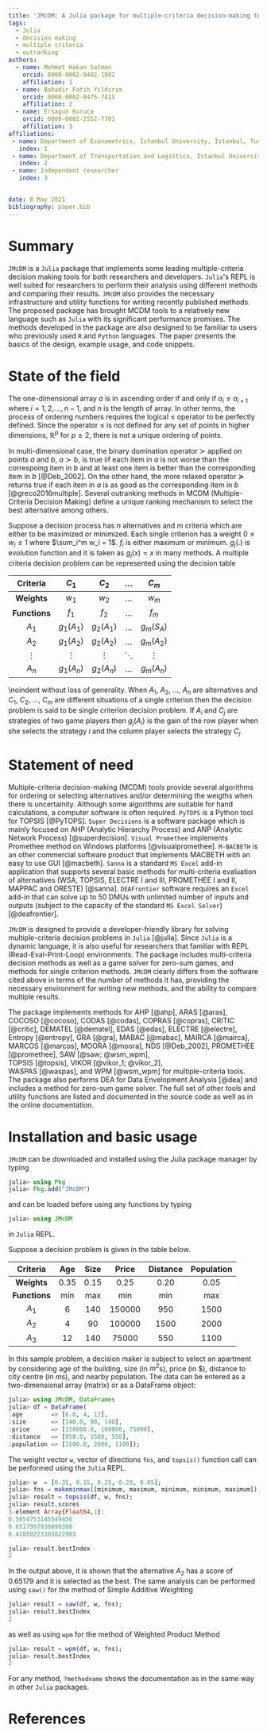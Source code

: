 ```yaml
---
title: 'JMcDM: A Julia package for multiple-criteria decision-making tools'
tags:
  - Julia
  - decision making
  - multiple criteria
  - outranking
authors:
  - name: Mehmet Hakan Satman
    orcid: 0000-0002-9402-1982
    affiliation: 1
  - name: Bahadır Fatih Yıldırım
    orcid: 0000-0002-0475-741X
    affiliation: 2
  - name: Ersagun Kuruca
    orcid: 0000-0002-2552-7701
    affiliation: 3
affiliations:
 - name: Department of Econometrics, Istanbul University, Istanbul, Turkey
   index: 1
 - name: Department of Transportation and Logistics, Istanbul University, Istanbul, Turkey
   index: 2
 - name: Independent researcher
   index: 3


date: 8 May 2021
bibliography: paper.bib
---
```


# Summary
```JMcDM``` is a ```Julia``` package that implements some leading multiple-criteria decision making tools for both researchers and developers. ```Julia```'s REPL is well suited for researchers to perform their analysis using different methods and comparing their results. ```JMcDM``` also provides the necessary infrastructure and utility functions for writing recently published methods.  The proposed package has brought MCDM tools to a relatively new language such as ```Julia``` with its significant performance promises. The methods developed in the package are also designed to be familiar to users who previously used ```R``` and ```Python``` languages. The paper presents the basics of the design, example usage, and code snippets.


# State of the field
The one-dimensional array $a$ is in ascending order if and only if $a_i \le a_{i+1}$ where $i = 1, 2, \dots, n-1$, and $n$ is the length of array. In other terms, the process of ordering numbers requires the logical $\le$ operator to be perfectly defined. Since the operator $\le$ is not defined for any set of points in higher dimensions, $\mathbb{R}^p$ for $p \ge 2$, there is not a unique ordering of points.

In multi-dimensional case, the binary domination operator $\succ$ applied on points $a$ and $b$, $a \succ b$, is true iif each item in $a$ is not worse than the correspoing item in $b$ and at least one item is better than the corresponding item in $b$ [@Deb_2002]. On the other hand, the more relaxed operator $\succeq$ returns true if each item in $a$ is as good as the corresponding item in $b$ [@greco2016multiple]. Several outranking methods in MCDM (Multiple-Criteria Decision Making) define a unique ranking mechanism to select the best alternative among others.

Suppose a decision process has $n$ alternatives and $m$ criteria  which are either to be maximized or minimized. Each single criterion has a weight $0 \le w_i \le 1$ where $\sum_i^m w_i = 1$. $f_i$ is either maximum or minimum. $g_j(.)$ is evolution function and it is taken as $g_j(x) = x$ in many methods. A multiple criteria decision problem can be represented using the decision table 

   | **Criteria**  |   $C_1$    |   $C_2$    | $\dots$  |   $C_m$    |
   | :-----------: | :--------: | :--------: | :------: | :--------: |
   |  **Weights**  |   $w_1$    |   $w_2$    | $\dots$  |   $w_m$    |
   | **Functions** |   $f_1$    |   $f_2$    | $\dots$  |   $f_m$    |
   |     $A_1$     | $g_1(A_1)$ | $g_2(A_1)$ | $\dots$  | $g_m(S_A)$ |
   |     $A_2$     | $g_1(A_2)$ | $g_2(A_2)$ | $\dots$  | $g_m(A_2)$ |
   |       ⋮       |     ⋮      |     ⋮      | $\ddots$ |     ⋮      |
   |     $A_n$     | $g_1(A_n)$ | $g_2(A_n)$ | $\dots$  | $g_m(A_n)$ |

\noindent without loss of generality. When $A_1$, $A_2$, $\dots$, $A_n$ are alternatives and $C_1$, $C_2$, $\dots$, $C_m$ are different situations of a single criterion then the decision problem is said to be single criterion decision problem. If $A_i$ and $C_j$ are strategies of two game players then $g_j(A_i)$ is the gain of the row player when she selects the strategy $i$ and the column player selects the strategy $C_j$. 



# Statement of need 
Multiple-criteria decision-making (MCDM) tools provide several algorithms for ordering or  selecting alternatives and/or determining the weigths when there is uncertainity. Although some algorithms are suitable for hand calculations, a computer software is often required. ```PyTOPS``` is a Python tool for TOPSIS [@PyTOPS]. ```Super Decisions``` is a software package which is mainly focused on AHP (Analytic Hierarchy Process) and ANP (Analytic Network Process) [@superdecision]. ```Visual Promethee``` implements Promethee method on Windows platforms [@visualpromethee]. ```M-BACBETH``` is an other commercial software product that implements MACBETH with an easy to use GUI [@macbeth]. ```Sanna``` is a standard ```MS Excel``` add-in application that supports several basic methods for multi-criteria evaluation of alternatives (WSA, TOPSIS, ELECTRE I and III, PROMETHEE I and II, MAPPAC and ORESTE) [@sanna]. ```DEAFrontier``` software requires an ```Excel``` add-in that can solve up to 50 DMUs with unlimited number of inputs and outputs (subject to the capacity of the standard ```MS Excel Solver```) [@deafrontier].

```JMcDM``` is designed to provide a developer-friendly library for solving multiple-criteria decision problems in ```Julia``` [@julia]. Since ```Julia``` is a dynamic language, it is also useful for researchers that familiar with REPL (Read-Eval-Print-Loop) environments. The package includes multi-criteria decision methods as well as a game solver for zero-sum games, and methods for single criterion methods. ```JMcDM``` clearly differs from the software cited above in terms of the number of methods it has, providing the necessary environment for writing new methods, and the ability to compare multiple results.

The package implements methods for 
AHP [@ahp],
ARAS [@aras],
COCOSO [@cocoso],
CODAS [@codas],
COPRAS [@copras], 
CRITIC [@critic],
DEMATEL [@dematel], 
EDAS [@edas], 
ELECTRE [@electre], 
Entropy [@entropy],
GRA [@gra], 
MABAC [@mabac], 
MAIRCA [@mairca], 
MARCOS [@marcos], 
MOORA [@moora], 
NDS [@Deb_2002], 
PROMETHEE [@promethee], 
SAW [@saw; @wsm_wpm],  
TOPSIS [@topsis],
VIKOR [@vikor_1; @vikor_2],  
WASPAS [@waspas], 
and
WPM [@wsm_wpm]
for multiple-criteria tools. The package also performs DEA for Data Envelopment Analysis [@dea] and includes a method for zero-sum game solver.  The full set of other tools and utility functions are listed and documented in the source code as well as in the online documentation.

# Installation and basic usage

`JMcDM` can be downloaded and installed using the Julia package manager by typing

```julia
julia> using Pkg
julia> Pkg.add("JMcDM")
```

and can be loaded before using any functions by typing

```julia
julia> using JMcDM
```

in ```Julia``` REPL.

Suppose a decision problem is given in the table below.

  | **Criteria**  |  Age   |  Size  |  Price   | Distance | Population |
  | :-----------: | :----: | :----: | :------: | :------: | :--------: |
  |  **Weights**  | $0.35$ | $0.15$ |  $0.25$  |  $0.20$  |   $0.05$   |
  | **Functions** |  min   |  max   |   min    |   min    |    max     |
  |     $A_1$     |  $6$   | $140$  | $150000$ |  $950$   |   $1500$   |
  |     $A_2$     |  $4$   |  $90$  | $100000$ |  $1500$  |   $2000$   |
  |     $A_3$     |  $12$  | $140$  | $75000$  |  $550$   |   $1100$   |

In this sample problem, a decision maker is subject to select an apartment by considering age of the building, size (in $m^2$s), price (in \$), distance to city centre (in $m$s), and nearby population.
The data can be entered as a two-dimensional array (matrix) or as a DataFrame object:

```julia
julia> using JMcDM, DataFrames
julia> df = DataFrame(
:age        => [6.0, 4, 12],
:size       => [140.0, 90, 140],
:price      => [150000.0, 100000, 75000],
:distance   => [950.0, 1500, 550],
:population => [1500.0, 2000, 1100]);
```
The weight vector ```w```, vector of directions ```fns```, and ```topsis()``` function call can be performed using the ```Julia``` REPL.

```julia
julia> w  = [0.35, 0.15, 0.25, 0.20, 0.05];
julia> fns = makeminmax([minimum, maximum, minimum, minimum, maximum]);
julia> result = topsis(df, w, fns);
julia> result.scores
3-element Array{Float64,1}:
0.5854753145549456
0.6517997936899308
0.41850223305822903

julia> result.bestIndex
2
```

In the output above, it is shown that the alternative $A_2$ has a score of $0.65179$ and it is selected as the best. The same analysis can be performed using ```saw()``` for the method of Simple Additive Weighting

```julia
julia> result = saw(df, w, fns);
julia> result.bestIndex
2
```

as well as using ```wpm``` for the method of Weighted Product Method 

```julia
julia> result = wpm(df, w, fns);
julia> result.bestIndex
2
```

For any method, ```?methodname``` shows the documentation as in the same way in other ```Julia``` packages.

# References
